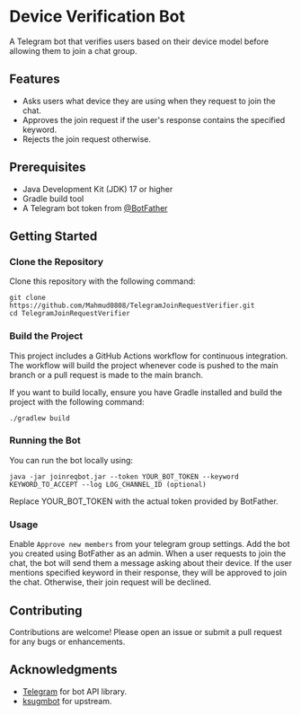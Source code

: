 # Device Verification Bot

A Telegram bot that verifies users based on their device model before allowing them to join a chat
group.

## Features

- Asks users what device they are using when they request to join the chat.
- Approves the join request if the user's response contains the specified keyword.
- Rejects the join request otherwise.

## Prerequisites

- Java Development Kit (JDK) 17 or higher
- Gradle build tool
- A Telegram bot token from [@BotFather](https://t.me/BotFather)

## Getting Started

### Clone the Repository

Clone this repository with the following command:

```
git clone https://github.com/Mahmud0808/TelegramJoinRequestVerifier.git
cd TelegramJoinRequestVerifier
```

### Build the Project

This project includes a GitHub Actions workflow for continuous integration. The workflow will build
the project whenever code is pushed to the main branch or a pull request is made to the main branch.

If you want to build locally, ensure you have Gradle installed and build the project with the
following command:

```
./gradlew build
```

### Running the Bot

You can run the bot locally using:

```
java -jar joinreqbot.jar --token YOUR_BOT_TOKEN --keyword KEYWORD_TO_ACCEPT --log LOG_CHANNEL_ID (optional)
```

Replace YOUR_BOT_TOKEN with the actual token provided by BotFather.

### Usage

Enable `Approve new members` from your telegram group settings. Add the bot you created using
BotFather as an admin. When a user requests to join the chat, the bot will send them a message
asking about their device. If the user mentions specified keyword in their response, they will be
approved to join the chat. Otherwise, their join request will be declined.

## Contributing

Contributions are welcome! Please open an issue or submit a pull request for any bugs or
enhancements.

## Acknowledgments

- [Telegram](https://core.telegram.org/bots/api) for bot API library.
- [ksugmbot](https://github.com/Kernel-SU/ksugmbot) for upstream.
